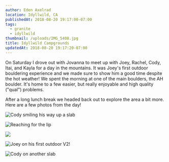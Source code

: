 ```yaml
---
author: Eden Axelrad
location: Idyllwild, CA
publishedAt: 2018-08-20 19:17:00-07:00
tags:
  - granite
  - idyllwild
thumbnail: /uploads/IMG_5408.jpg
title: Idyllwild Campgrounds
updatedAt: 2018-08-20 19:17:20-07:00
---
```


On Saturday I drove out with Jovanna to meet up with Joey, Rachel, Cody, Itai, and Kayla for a day in the mountains. It was Joey's first outdoor bouldering experience and we made sure to show him a good time despite the hot weather! We spent the morning at one of the main boulders, the AH boulder. It's home to a few easier, but really enjoyable and high quality ("qual") problems.

After a long lunch break we headed back out to explore the area a bit more. Here are a few photos from the day!

![Cody smiling his way up a slab](/uploads/IMG_5408.jpg)

![Reaching for the lip](/uploads/IMG_5415.jpg)

![](/uploads/IMG_5418.JPG)

![Joey on his first outdoor V2!](/uploads/IMG_5419.JPG)

![Cody on another slab](/uploads/IMG_5423.JPG)
